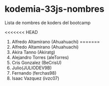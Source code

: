 # kodemia-33js-nombres

Lista de nombres de koders del bootcamp

<<<<<<< HEAD

1. Alfredo Altamirano (Ahuahuachi)
=======
1. Alfredo Altamirano (Ahuahuachi)
2. Akira Tanno (Akiratg)
3. Alejandro Torres (aleTorres)
4. Cris Gonzalez (BeCrisU)
5. Julio(JULIODEV9B)
6. Fernando (ferchas98)
7. Isaac Vazquez (ivzc07)
